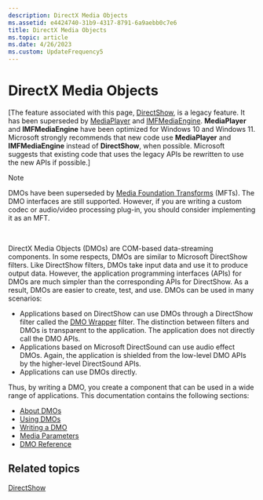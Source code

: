 ```yaml
---
description: DirectX Media Objects
ms.assetid: e4424740-31b9-4317-8791-6a9aebb0c7e6
title: DirectX Media Objects
ms.topic: article
ms.date: 4/26/2023
ms.custom: UpdateFrequency5
---
```


# DirectX Media Objects

\[The feature associated with this page, [DirectShow](/windows/win32/directshow/directshow), is a legacy feature. It has been superseded by [MediaPlayer](/uwp/api/Windows.Media.Playback.MediaPlayer) and [IMFMediaEngine](/windows/win32/api/mfmediaengine/nn-mfmediaengine-imfmediaengine). **MediaPlayer** and **IMFMediaEngine** have been optimized for Windows 10 and Windows 11. Microsoft strongly recommends that new code use **MediaPlayer** and **IMFMediaEngine** instead of **DirectShow**, when possible. Microsoft suggests that existing code that uses the legacy APIs be rewritten to use the new APIs if possible.\]

> [!Note]  
> DMOs have been superseded by [Media Foundation Transforms](/windows/desktop/medfound/media-foundation-transforms) (MFTs). The DMO interfaces are still supported. However, if you are writing a custom codec or audio/video processing plug-in, you should consider implementing it as an MFT.

 

DirectX Media Objects (DMOs) are COM-based data-streaming components. In some respects, DMOs are similar to Microsoft DirectShow filters. Like DirectShow filters, DMOs take input data and use it to produce output data. However, the application programming interfaces (APIs) for DMOs are much simpler than the corresponding APIs for DirectShow. As a result, DMOs are easier to create, test, and use. DMOs can be used in many scenarios:

-   Applications based on DirectShow can use DMOs through a DirectShow filter called the [DMO Wrapper](dmo-wrapper-filter.md) filter. The distinction between filters and DMOs is transparent to the application. The application does not directly call the DMO APIs.
-   Applications based on Microsoft DirectSound can use audio effect DMOs. Again, the application is shielded from the low-level DMO APIs by the higher-level DirectSound APIs.
-   Applications can use DMOs directly.

Thus, by writing a DMO, you create a component that can be used in a wide range of applications. This documentation contains the following sections:

-   [About DMOs](about-dmos.md)
-   [Using DMOs](using-dmos.md)
-   [Writing a DMO](writing-a-dmo.md)
-   [Media Parameters](media-parameters.md)
-   [DMO Reference](dmo-reference.md)

## Related topics

<dl> <dt>

[DirectShow](directshow.md)
</dt> </dl>

 

 
